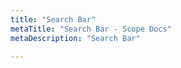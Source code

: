 ```yaml
---
title: "Search Bar"
metaTitle: "Search Bar - Scope Docs"
metaDescription: "Search Bar"

---
```


